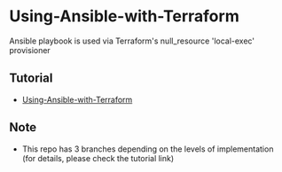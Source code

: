 # Using-Ansible-with-Terraform

Ansible playbook is used via Terraform's null_resource 'local-exec' provisioner

## Tutorial

- [Using-Ansible-with-Terraform](https://www.bogotobogo.com/DevOps/Ansible/Ansible-Terraform-null_resource-local-exec-remote-exec-triggers.php)

## Note
- This repo has 3 branches depending on the levels of implementation (for details, please check the tutorial link)
